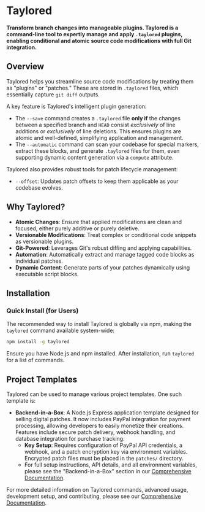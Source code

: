# Taylored

**Transform branch changes into manageable plugins. Taylored is a command-line tool to expertly manage and apply `.taylored` plugins, enabling conditional and atomic source code modifications with full Git integration.**

## Overview

Taylored helps you streamline source code modifications by treating them as "plugins" or "patches." These are stored in `.taylored` files, which essentially capture `git diff` outputs.

A key feature is Taylored's intelligent plugin generation:
* The `--save` command creates a `.taylored` file **only if** the changes between a specified branch and `HEAD` consist *exclusively* of line additions or *exclusively* of line deletions. This ensures plugins are atomic and well-defined, simplifying application and management.
* The `--automatic` command can scan your codebase for special markers, extract these blocks, and generate `.taylored` files for them, even supporting dynamic content generation via a `compute` attribute.

Taylored also provides robust tools for patch lifecycle management:
* `--offset`: Updates patch offsets to keep them applicable as your codebase evolves.

## Why Taylored?

* **Atomic Changes**: Ensure that applied modifications are clean and focused, either purely additive or purely deletive.
* **Versionable Modifications**: Treat complex or conditional code snippets as versionable plugins.
* **Git-Powered**: Leverages Git's robust diffing and applying capabilities.
* **Automation**: Automatically extract and manage tagged code blocks as individual patches.
* **Dynamic Content**: Generate parts of your patches dynamically using executable script blocks.

## Installation

### Quick Install (for Users)

The recommended way to install Taylored is globally via npm, making the `taylored` command available system-wide:

```bash
npm install -g taylored
```

Ensure you have Node.js and npm installed. After installation, run `taylored` for a list of commands.

## Project Templates

Taylored can be used to manage various project templates. One such template is:

*   **Backend-in-a-Box**: A Node.js Express application template designed for selling digital patches. It now includes PayPal integration for payment processing, allowing developers to easily monetize their creations. Features include secure patch delivery, webhook handling, and database integration for purchase tracking.
    *   **Key Setup**: Requires configuration of PayPal API credentials, a webhook, and a patch encryption key via environment variables. Encrypted patch files must be placed in the `patches/` directory.
    *   For full setup instructions, API details, and all environment variables, please see the "Backend-in-a-Box" section in our [Comprehensive Documentation](DOCUMENTATION.md).

For more detailed information on Taylored commands, advanced usage, development setup, and contributing, please see our [Comprehensive Documentation](DOCUMENTATION.md).
